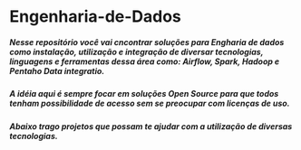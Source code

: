 # Engenharia-de-Dados

##### Nesse repositório você vai cncontrar soluções para Engharia de dados como instalação, utilização e integração de diversar tecnologias, linguagens e ferramentas dessa área como: Airflow, Spark, Hadoop e Pentaho Data integratio.

##### A idéia aqui é sempre focar em soluções Open Source para que todos tenham possibilidade de acesso sem se preocupar com licenças de uso.

##### Abaixo trago projetos que possam te ajudar com a utilização de diversas tecnologias. 
